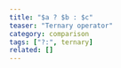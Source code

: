 ```yaml
---
title: "$a ? $b : $c"
teaser: "Ternary operator"
category: comparison
tags: ["?:", ternary]
related: []
---
```


```php
```
